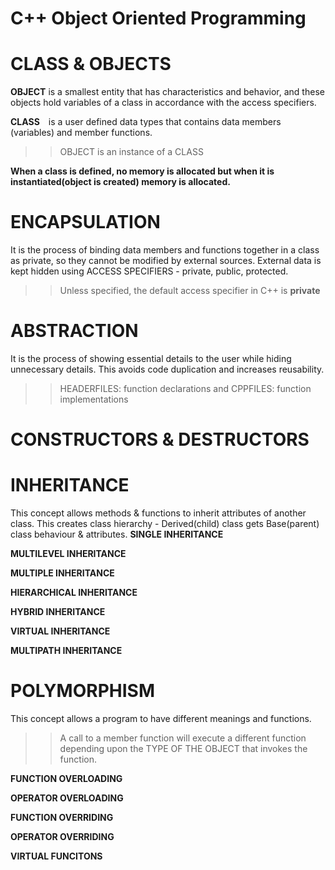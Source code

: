 # C++ Object Oriented Programming

# CLASS & OBJECTS
__OBJECT__ is a smallest entity that has characteristics and behavior, and these objects hold variables of a class in accordance with the access specifiers. ​

__CLASS__ is a user defined data types that contains data members (variables) and member functions. ​
>>OBJECT is an instance of a CLASS

__When a class is defined, no memory is allocated but when it is instantiated(object is created) memory is allocated.​__


# ENCAPSULATION 
It is the process of binding data members and functions together in a class as private, so they cannot be modified by external sources. External data is kept hidden using ACCESS SPECIFIERS - private, public, protected.
>> Unless specified, the default access specifier in C++ is __private__


# ABSTRACTION 
It is the process of showing essential details to the user while hiding unnecessary details. This avoids code duplication and increases reusability.
>> HEADERFILES:  function declarations and CPPFILES: function implementations


# CONSTRUCTORS & DESTRUCTORS


# INHERITANCE 
This concept allows methods & functions to inherit attributes of another class. This creates class hierarchy - Derived(child) class gets Base(parent) class behaviour & attributes.
__SINGLE INHERITANCE__ 

__MULTILEVEL INHERITANCE__

__MULTIPLE INHERITANCE__

__HIERARCHICAL INHERITANCE__

__HYBRID INHERITANCE__ 

__VIRTUAL INHERITANCE__

__MULTIPATH INHERITANCE__


# POLYMORPHISM 
This concept allows a program to have different meanings and functions. 
>>A call to a member function will execute a different function depending upon the TYPE OF THE OBJECT that invokes the function.

__FUNCTION OVERLOADING__ 

__OPERATOR OVERLOADING__ 

__FUNCTION OVERRIDING__

__OPERATOR OVERRIDING__ 

__VIRTUAL FUNCITONS__

   

